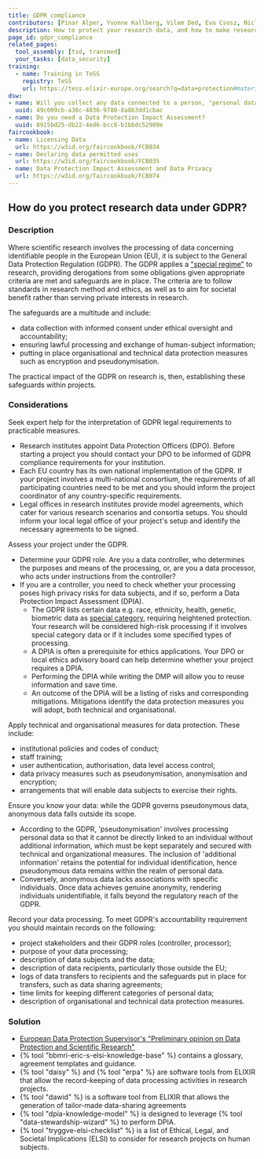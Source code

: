 ```yaml
---
title: GDPR compliance
contributors: [Pinar Alper, Yvonne Kallberg, Vilem Ded, Eva Csosz, Niclas Jareborg, Laura Portell Silva]
description: How to protect your research data, and how to make research data compliant to GDPR.
page_id: gdpr_compliance
related_pages: 
  tool_assembly: [tsd, transmed]
  your_tasks: [data_security]
training:
  - name: Training in TeSS
    registry: TeSS
    url: https://tess.elixir-europe.org/search?q=data+protection#materials
dsw:
- name: Will you collect any data connected to a person, "personal data"?
  uuid: 49c009cb-a38c-4836-9780-8a8b3dd1cbac
- name: Do you need a Data Protection Impact Assessment?
  uuid: 8915bd25-db22-4ed6-bcc8-b1bbdc52989e
faircookbook:
- name: Licensing Data
  url: https://w3id.org/faircookbook/FCB034
- name: Declaring data permitted uses
  url: https://w3id.org/faircookbook/FCB035
- name: Data Protection Impact Assessment and Data Privacy
  url: https://w3id.org/faircookbook/FCB074
---
```


## How do you protect research data under GDPR?

### Description

Where scientific research involves the processing of data concerning identifiable people in the European Union (EU), it is subject to the General Data Protection Regulation (GDPR). The GDPR applies a ["special regime"](https://edps.europa.eu/sites/edp/files/publication/20-01-06_opinion_research_en.pdf) to research, providing derogations from some obligations given appropriate criteria are met and safeguards are in place. The criteria are to follow standards in research method and ethics, as well as to aim for societal benefit rather than serving private interests in research.

The safeguards are a multitude and include:
  * data collection with informed consent under ethical oversight and accountability;
  * ensuring lawful processing and exchange of human-subject information;
  * putting in place organisational and technical data protection measures such as encryption and pseudonymisation.

The practical impact of the GDPR on research is, then, establishing these safeguards within projects.

### Considerations

Seek expert help for the interpretation of GDPR legal requirements to practicable measures.
  * Research institutes appoint Data Protection Officers (DPO). Before starting a project you should contact your DPO to be informed of GDPR compliance requirements for your institution.
  * Each EU country has its own national implementation of the GDPR. If your project involves a multi-national consortium, the requirements of all participating countries need to be met and you should inform the project coordinator of any country-specific requirements.
  * Legal offices in research institutes provide model agreements, which cater for various research scenarios and consortia setups. You should inform your local legal office of your project's setup and identify the necessary agreements to be signed.

Assess your project under the GDPR.
  * Determine your GDPR role. Are you a data controller, who determines the purposes and means of the processing, or, are you a data processor, who acts under instructions from the controller?
  * If you are a controller, you need to check whether your processing poses high privacy risks for data subjects, and if so, perform a  Data Protection Impact Assessment (DPIA).
     * The GDPR lists certain data e.g. race, ethnicity, health, genetic, biometric data as [special category](https://europa.eu/youreurope/business/dealing-with-customers/data-protection/data-protection-gdpr/index_en.htm#inline-nav-3), requiring heightened protection. Your research will be considered high-risk processing if it involves special category data or if it includes some specified types of processing.
     * A DPIA is often a prerequisite for ethics applications. Your DPO or local ethics advisory board can help determine whether your project requires a DPIA.  
     * Performing the DPIA while writing the DMP will allow you to reuse information and save time.
     * An outcome of the DPIA will be a listing of risks and corresponding mitigations. Mitigations identify the data protection measures you will adopt, both technical and organisational.

Apply technical and organisational measures for data protection. These include:
  * institutional policies and codes of conduct;
  * staff training;
  * user authentication, authorisation, data level access control;
  * data privacy measures such as pseudonymisation, anonymisation and encryption;
  * arrangements that will enable data subjects to exercise their rights.

Ensure you know your data: while the GDPR governs pseudonymous data, anonymous data falls outside its scope.
* According to the GDPR, 'pseudonymisation' involves processing personal data so that it cannot be directly linked to an individual without additional information, which must be kept separately and secured with technical and organizational measures. The inclusion of 'additional information' retains the potential for individual identification, hence pseudonymous data remains within the realm of personal data.
* Conversely, anonymous data lacks associations with specific individuals. Once data achieves genuine anonymity, rendering individuals unidentifiable, it falls beyond the regulatory reach of the GDPR.

Record your data processing. To meet GDPR's accountability requirement you should maintain records on the following:
  * project stakeholders and their GDPR roles (controller, processor);
  * purpose of your data processing;
  * description of data subjects and the data;
  * description of data recipients, particularly those outside the EU;
  * logs of data transfers to recipients and the safeguards put in place for transfers, such as data sharing agreements;
  * time limits for keeping different categories of personal data;
  * description of organisational and technical data protection measures.

### Solution

  * [European Data Protection Supervisor's "Preliminary opinion on Data Protection and Scientific Research"](https://edps.europa.eu/sites/edp/files/publication/20-01-06_opinion_research_en.pdf)
  * {% tool "bbmri-eric-s-elsi-knowledge-base" %} contains a glossary, agreement templates and guidance.
  * {% tool "daisy" %} and {% tool "erpa" %} are software tools from ELIXIR that allow the record-keeping of data processing activities in research projects.
  * {% tool "dawid" %} is a software tool from ELIXIR that allows the generation of tailor-made data-sharing agreements
  * {% tool "dpia-knowledge-model" %} is designed to leverage {% tool "data-stewardship-wizard" %} to perform DPIA.
  * {% tool "tryggve-elsi-checklist" %} is a list of Ethical, Legal, and Societal Implications (ELSI) to consider for research projects on human subjects.
